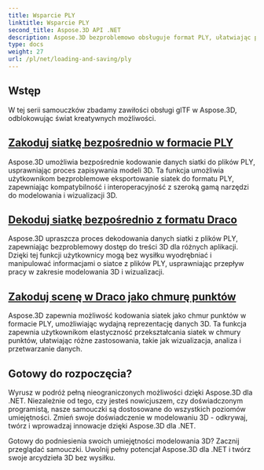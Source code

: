 ```yaml
---
title: Wsparcie PLY
linktitle: Wsparcie PLY
second_title: Aspose.3D API .NET
description: Aspose.3D bezproblemowo obsługuje format PLY, ułatwiając płynny import i eksport modeli 3D dla wszechstronnych zastosowań.
type: docs
weight: 27
url: /pl/net/loading-and-saving/ply
---
```

## Wstęp

W tej serii samouczków zbadamy zawiłości obsługi glTF w Aspose.3D, odblokowując świat kreatywnych możliwości.

## [Zakoduj siatkę bezpośrednio w formacie PLY](encode-mesh)

Aspose.3D umożliwia bezpośrednie kodowanie danych siatki do plików PLY, usprawniając proces zapisywania modeli 3D. Ta funkcja umożliwia użytkownikom bezproblemowe eksportowanie siatek do formatu PLY, zapewniając kompatybilność i interoperacyjność z szeroką gamą narzędzi do modelowania i wizualizacji 3D.


## [Dekoduj siatkę bezpośrednio z formatu Draco](decode-mesh)

Aspose.3D upraszcza proces dekodowania danych siatki z plików PLY, zapewniając bezproblemowy dostęp do treści 3D dla różnych aplikacji. Dzięki tej funkcji użytkownicy mogą bez wysiłku wyodrębniać i manipulować informacjami o siatce z plików PLY, usprawniając przepływ pracy w zakresie modelowania 3D i wizualizacji.

## [Zakoduj scenę w Draco jako chmurę punktów](export-to-ply-point-cloud)

Aspose.3D zapewnia możliwość kodowania siatek jako chmur punktów w formacie PLY, umożliwiając wydajną reprezentację danych 3D. Ta funkcja zapewnia użytkownikom elastyczność przekształcania siatek w chmury punktów, ułatwiając różne zastosowania, takie jak wizualizacja, analiza i przetwarzanie danych.


## Gotowy do rozpoczęcia?

Wyrusz w podróż pełną nieograniczonych możliwości dzięki Aspose.3D dla .NET. Niezależnie od tego, czy jesteś nowicjuszem, czy doświadczonym programistą, nasze samouczki są dostosowane do wszystkich poziomów umiejętności. Zmień swoje doświadczenie w modelowaniu 3D - odkrywaj, twórz i wprowadzaj innowacje dzięki Aspose.3D dla .NET.

Gotowy do podniesienia swoich umiejętności modelowania 3D? Zacznij przeglądać samouczki. Uwolnij pełny potencjał Aspose.3D dla .NET i twórz swoje arcydzieła 3D bez wysiłku.
